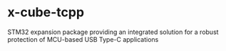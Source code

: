 # x-cube-tcpp
STM32 expansion package providing an integrated solution for a robust protection of MCU-based USB Type-C applications
